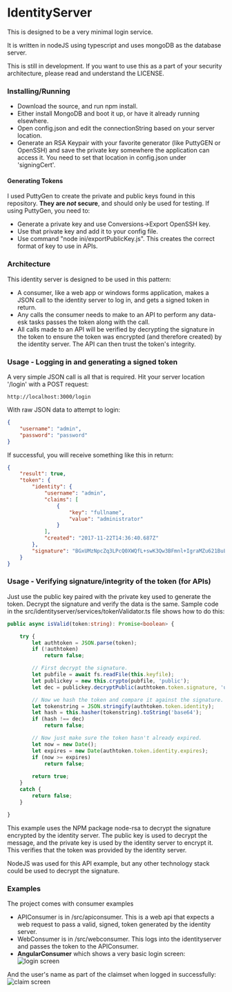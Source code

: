# IdentityServer
This is designed to be a very minimal login service.  

It is written in nodeJS using typescript and uses mongoDB as the database server.

This is still in development. If you want to use this as a part of your security architecture, please read and understand the LICENSE.

### Installing/Running
 - Download the source, and run npm install.
 - Either install MongoDB and boot it up, or have it already running elsewhere.
 - Open config.json and edit the connectionString based on your server location.
 - Generate an RSA Keypair with your favorite generator (like PuttyGEN or OpenSSH) and save the private key somewhere the application can access it.  You need to set that location in config.json under 'signingCert'.
 
#### Generating Tokens
I used PuttyGen to create the private and public keys found in this repository. **They are _not_ secure**, and should only be used for testing.  If using PuttyGen, you need to:
 - Generate a private key and use Conversions->Export OpenSSH key.
 - Use that private key and add it to your config file.
 - Use command "node ini/exportPublicKey.js". This creates the correct format of key to use in APIs.
 
### Architecture
This identity server is designed to be used in this pattern:
 - A consumer, like a web app or windows forms application, makes a JSON call to the identity server to log in, and gets a signed token in return.
 - Any calls the consumer needs to make to an API to perform any data-esk tasks passes the token along with the call.
 - All calls made to an API will be verified by decrypting the signature in the token to ensure the token was encrypted (and therefore created) by the identity server. The API can then trust the token's integrity. 
 
### Usage - Logging in and generating a signed token
A very simple JSON call is all that is required. Hit your server location '/login' with a POST request:
```
http://localhost:3000/login
```

With raw JSON data to attempt to login:
```json
{
	"username": "admin",
	"password": "password"
}
```

If successful, you will receive something like this in return:
```json
{
    "result": true,
    "token": {
        "identity": {
            "username": "admin",
            "claims": [
                {
                    "key": "fullname",
                    "value": "administrator"
                }
            ],
            "created": "2017-11-22T14:36:40.687Z"
        },
        "signature": "BGxUMzNpcZq3LPcQ0XWQfL+swK3Qw3BFmnl+IgraMZu621BuLS+4w3vqC3iNRiBSMxph73hMqdXVyaPaeSkpzQ6IJ/8opxprj0QCII8W1xTIrf4qbUM2ZWZ7T2Ef+v/XpbC9Oo+wF3+BlZ5S8c1YGZZtDrByxfpIpXmQrtq3u4PCFzHmB16pjsRICBTidax0brhhZQVtXDm8KBBU5HWc3hzJdvef2Ec6kbU7qE5pA0rpWVY3bUZbpY0B1QdioFBlNW9WnobIbB4siVVpQ6vkLHO8zGTq6Y9Mw6DD3RgL5yUybeJHyQNdG/4nLwcMTYyT3WnHuVww0Z1l1eIVQ+4ztQ=="
    }
}
```

### Usage - Verifying signature/integrity of the token (for APIs)
Just use the public key paired with the private key used to generate the token. Decrypt the signature and verify the data is the same.
Sample code in the src/identityserver/services/tokenValidator.ts file shows how to do this:

```typescript
public async isValid(token:string): Promise<boolean> {

    try {
        let authtoken = JSON.parse(token);
        if (!authtoken)
            return false;

        // First decrypt the signature.
        let pubfile = await fs.readFile(this.keyfile);
        let publickey = new this.crypto(pubfile, 'public');
        let dec = publickey.decryptPublic(authtoken.token.signature, 'utf8');

        // Now we hash the token and compare it against the signature.
        let tokenstring = JSON.stringify(authtoken.token.identity);
        let hash = this.hasher(tokenstring).toString('base64');
        if (hash !== dec)
            return false;

        // Now just make sure the token hasn't already expired.
        let now = new Date();
        let expires = new Date(authtoken.token.identity.expires);
        if (now >= expires)
            return false;
    
        return true;
    }
    catch {
        return false;
    }

}
```

This example uses the NPM package node-rsa to decrypt the signature encrypted by the identity server.  The public key is used to decrypt the message, and the private key is used by the identity server to encrypt it.  This verifies that the token was provided by the identity server.

NodeJS was used for this API example, but any other technology stack could be used to decrypt the signature.

### Examples
The project comes with consumer examples
 - APIConsumer is in /src/apiconsumer.  This is a web api that expects a web request to pass a valid, signed, token generated by the identity server.
 - WebConsumer is in /src/webconsumer.  This logs into the identityserver and passes the token to the APIConsumer.
 - **AngularConsumer** which shows a very basic login screen:
![login screen](https://i.imgur.com/F0SX9Kh.png)

And the user's name as part of the claimset when logged in successfully:
![claim screen](https://i.imgur.com/0OQpAEx.png)
